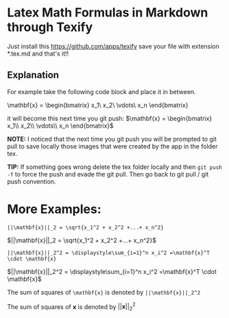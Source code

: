 # Latex Math Formulas in Markdown through Texify 
Just install this https://github.com/apps/texify save your file with extension *.tex.md and that's it!!

## Explanation
For example take the following code block and place it in between. 

\mathbf{x} = \\begin{bmatrix} x_1\\ x_2\\ \\vdots\\ x_n \\end{bmatrix}

it will become this next time you git push:
$\mathbf{x} = \begin{bmatrix}
                x_1\\
                x_2\\
                \vdots\\
                x_n
\end{bmatrix}$

**NOTE:** I noticed that the next time you git push you will be prompted to git pull to save locally those images that were created by the app in the folder tex.

**TIP:** If something goes wrong delete the tex folder locally and then `git push -f` to force the push and evade the git pull. Then go back to git pull / git push convention.  

# More Examples:
```
||\mathbf{x}||_2 = \sqrt{x_1^2 + x_2^2 +...+ x_n^2}
```
$||\mathbf{x}||_2 = \sqrt{x_1^2 + x_2^2 +...+ x_n^2}$

```
||\mathbf{x}||_2^2 = \displaystyle\sum_{i=1}^n x_i^2 =\mathbf{x}^T \cdot \mathbf{x}
```
$||\mathbf{x}||_2^2 = \displaystyle\sum_{i=1}^n x_i^2 =\mathbf{x}^T \cdot \mathbf{x}$

The sum of squares of `\mathbf{x}` is denoted by `||\mathbf{x}||_2^2`

The sum of squares of $\mathbf{x}$ is denoted by $||\mathbf{x}||_2^2$

